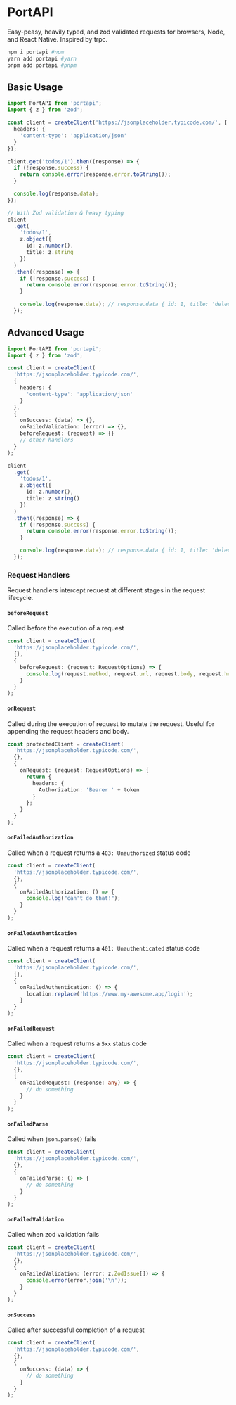 # PortAPI

Easy-peasy, heavily typed, and zod validated requests for browsers, Node, and React Native. Inspired by trpc.

```bash
npm i portapi #npm
yarn add portapi #yarn
pnpm add portapi #pnpm
```

## Basic Usage

```typescript
import PortAPI from 'portapi';
import { z } from 'zod';

const client = createClient('https://jsonplaceholder.typicode.com/', {
  headers: {
    'content-type': 'application/json'
  }
});

client.get('todos/1').then((response) => {
  if (!response.success) {
    return console.error(response.error.toString());
  }

  console.log(response.data);
});

// With Zod validation & heavy typing
client
  .get(
    'todos/1',
    z.object({
      id: z.number(),
      title: z.string
    })
  )
  .then((response) => {
    if (!response.success) {
      return console.error(response.error.toString());
    }

    console.log(response.data); // response.data { id: 1, title: 'delectus aut aute' }
  });
```

## Advanced Usage

```typescript
import PortAPI from 'portapi';
import { z } from 'zod';

const client = createClient(
  'https://jsonplaceholder.typicode.com/',
  {
    headers: {
      'content-type': 'application/json'
    }
  },
  {
    onSuccess: (data) => {},
    onFailedValidation: (error) => {},
    beforeRequest: (request) => {}
    // other handlers
  }
);

client
  .get(
    'todos/1',
    z.object({
      id: z.number(),
      title: z.string()
    })
  )
  .then((response) => {
    if (!response.success) {
      return console.error(response.error.toString());
    }

    console.log(response.data); // response.data { id: 1, title: 'delectus aut aute' }
  });
```

### Request Handlers

Request handlers intercept request at different stages in the request lifecycle.

#### `beforeRequest`

Called before the execution of a request

```typescript
const client = createClient(
  'https://jsonplaceholder.typicode.com/',
  {},
  {
    beforeRequest: (request: RequestOptions) => {
      console.log(request.method, request.url, request.body, request.headers);
    }
  }
);
```

#### `onRequest`

Called during the execution of request to mutate the request. Useful for appending the request headers and body.

```typescript
const protectedClient = createClient(
  'https://jsonplaceholder.typicode.com/',
  {},
  {
    onRequest: (request: RequestOptions) => {
      return {
        headers: {
          Authorization: 'Bearer ' + token
        }
      };
    }
  }
);
```

#### `onFailedAuthorization`

Called when a request returns a `403: Unauthorized` status code

```typescript
const client = createClient(
  'https://jsonplaceholder.typicode.com/',
  {},
  {
    onFailedAuthorization: () => {
      console.log("can't do that!");
    }
  }
);
```

#### `onFailedAuthentication`

Called when a request returns a `401: Unauthenticated` status code

```typescript
const client = createClient(
  'https://jsonplaceholder.typicode.com/',
  {},
  {
    onFailedAuthentication: () => {
      location.replace('https://www.my-awesome.app/login');
    }
  }
);
```

#### `onFailedRequest`

Called when a request returns a `5xx` status code

```typescript
const client = createClient(
  'https://jsonplaceholder.typicode.com/',
  {},
  {
    onFailedRequest: (response: any) => {
      // do something
    }
  }
);
```

#### `onFailedParse`

Called when `json.parse()` fails

```typescript
const client = createClient(
  'https://jsonplaceholder.typicode.com/',
  {},
  {
    onFailedParse: () => {
      // do something
    }
  }
);
```

#### `onFailedValidation`

Called when zod validation fails

```typescript
const client = createClient(
  'https://jsonplaceholder.typicode.com/',
  {},
  {
    onFailedValidation: (error: z.ZodIssue[]) => {
      console.error(error.join('\n'));
    }
  }
);
```

#### `onSuccess`

Called after successful completion of a request

```typescript
const client = createClient(
  'https://jsonplaceholder.typicode.com/',
  {},
  {
    onSuccess: (data) => {
      // do something
    }
  }
);
```
